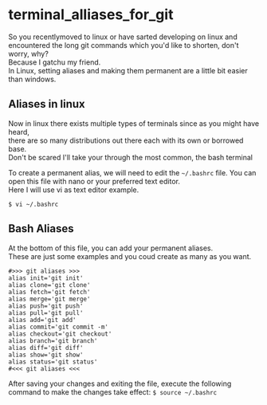 # terminal_alliases_for_git
So you recentlymoved to linux or have sarted developing on linux and<br>
encountered the long git commands which you'd like to shorten, don't worry, why?<br>
Because I gatchu my friend.<br>
In Linux, setting aliases and making them permanent are a little bit easier than windows.<br>

## Aliases in linux
Now in linux there exists multiple types of terminals since as you might have heard,<br>
there are so many distributions out there each with its own or borrowed base.<br>
Don't be scared I'll take your through the most common, the bash terminal<br>

To create a permanent alias, we will need to edit the `~/.bashrc` file. You can open this file with nano or your preferred text editor.<br>
Here I will use vi as text editor example.<br>

```
$ vi ~/.bashrc
```

## Bash Aliases
At the bottom of this file, you can add your permanent aliases.<br>
These are just some examples and you coud create as many as you want.<br>

```
#>>> git aliases >>>
alias init='git init'
alias clone='git clone'
alias fetch='git fetch'
alias merge='git merge'
alias push='git push'
alias pull='git pull'
alias add='git add'
alias commit='git commit -m'
alias checkout='git checkout'
alias branch='git branch'
alias diff='git diff'
alias show='git show'
alias status='git status'
#<<< git aliases <<<
```
After saving your changes and exiting the file, execute the following command to make the changes take effect:
```$ source ~/.bashrc```
